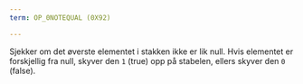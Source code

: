 ```yaml
---
term: OP_0NOTEQUAL (0X92)

---
```

Sjekker om det øverste elementet i stakken ikke er lik null. Hvis elementet er forskjellig fra null, skyver den `1` (true) opp på stabelen, ellers skyver den `0` (false).